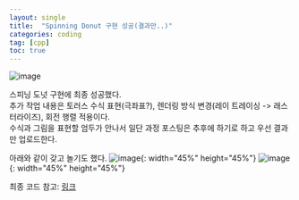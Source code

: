 ```yaml
---
layout: single
title:  "Spinning Donut 구현 성공(결과만..)"
categories: coding
tag: [cpp]
toc: true
---
```



![image](https://jm911.github.io/assets/images/240525/1.gif)

스피닝 도넛 구현에 최종 성공했다.  
추가 작업 내용은 토러스 수식 표현(극좌표?), 렌더링 방식 변경(레이 트레이싱 -> 래스터라이즈), 회전 행렬 적용이다.  
수식과 그림을 표현할 엄두가 안나서 일단 과정 포스팅은 추후에 하기로 하고 우선 결과만 업로드한다.

아래와 같이 갖고 놀기도 했다.
![image](https://jm911.github.io/assets/images/240525/2.gif){: width="45%" height="45%"}
![image](https://jm911.github.io/assets/images/240525/3.gif){: width="45%" height="45%"}


최종 코드 참고: [링크](https://jm911.github.io/assets/images/240525/SpinningDonut.cpp)

